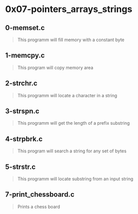 # 0x07-pointers_arrays_strings
 
## 0-memset.c
> This programm will fill memory with a constant byte

## 1-memcpy.c
> This program will copy memory area

## 2-strchr.c
> This programm will locate a character in a string

## 3-strspn.c
> This programm will get the length of a prefix substring

## 4-strpbrk.c
> This program will search a string for any set of bytes

## 5-strstr.c
> This programm will locate  substring from an input string

## 7-print_chessboard.c
> Prints a chess board
